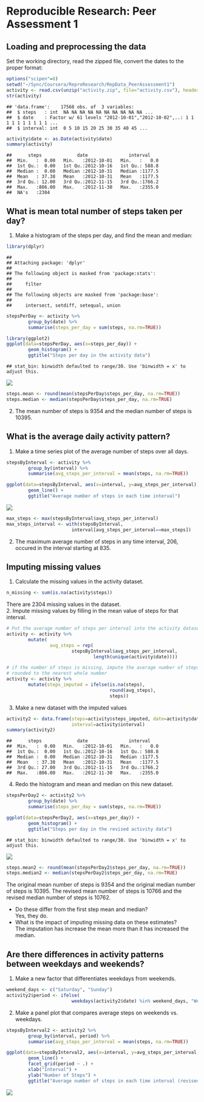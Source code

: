 # Reproducible Research: Peer Assessment 1


## Loading and preprocessing the data
Set the working directory, read the zipped file, convert the dates to the proper format:

```r
options("scipen"=8)
setwd("~/Sync/Coursera/ReproResearch/RepData_PeerAssessment1")
activity <- read.csv(unzip("activity.zip", file="activity.csv"), header=TRUE, sep=",")
str(activity)
```

```
## 'data.frame':	17568 obs. of  3 variables:
##  $ steps   : int  NA NA NA NA NA NA NA NA NA NA ...
##  $ date    : Factor w/ 61 levels "2012-10-01","2012-10-02",..: 1 1 1 1 1 1 1 1 1 1 ...
##  $ interval: int  0 5 10 15 20 25 30 35 40 45 ...
```

```r
activity$date <- as.Date(activity$date)
summary(activity)
```

```
##      steps             date               interval     
##  Min.   :  0.00   Min.   :2012-10-01   Min.   :   0.0  
##  1st Qu.:  0.00   1st Qu.:2012-10-16   1st Qu.: 588.8  
##  Median :  0.00   Median :2012-10-31   Median :1177.5  
##  Mean   : 37.38   Mean   :2012-10-31   Mean   :1177.5  
##  3rd Qu.: 12.00   3rd Qu.:2012-11-15   3rd Qu.:1766.2  
##  Max.   :806.00   Max.   :2012-11-30   Max.   :2355.0  
##  NA's   :2304
```

## What is mean total number of steps taken per day?
1. Make a histogram of the steps per day, and find the mean and median:

```r
library(dplyr)
```

```
## 
## Attaching package: 'dplyr'
## 
## The following object is masked from 'package:stats':
## 
##     filter
## 
## The following objects are masked from 'package:base':
## 
##     intersect, setdiff, setequal, union
```

```r
stepsPerDay <- activity %>%
        group_by(date) %>%
        summarise(steps_per_day = sum(steps, na.rm=TRUE))

library(ggplot2)
ggplot(data=stepsPerDay, aes(x=steps_per_day)) +
        geom_histogram() +
        ggtitle("Steps per day in the activity data")
```

```
## stat_bin: binwidth defaulted to range/30. Use 'binwidth = x' to adjust this.
```

![](./PA1_template_files/figure-html/steps_per_day-1.png) 

```r
steps.mean <- round(mean(stepsPerDay$steps_per_day, na.rm=TRUE))
steps.median <- median(stepsPerDay$steps_per_day, na.rm=TRUE)
```
2. The mean number of steps is 9354 
and the median number of steps is 10395.

## What is the average daily activity pattern?
1. Make a time series plot of the average number of steps over all days.  

```r
stepsByInterval <- activity %>%
        group_by(interval) %>%
        summarise(avg_steps_per_interval = mean(steps, na.rm=TRUE))

ggplot(data=stepsByInterval, aes(x=interval, y=avg_steps_per_interval)) +
        geom_line() +
        ggtitle("Average number of steps in each time interval")
```

![](./PA1_template_files/figure-html/daily-activity-1.png) 

```r
max_steps <- max(stepsByInterval$avg_steps_per_interval)
max_steps_interval <- with(stepsByInterval,
                        interval[avg_steps_per_interval==max_steps])
```
2. The maximum average number of steps in any time interval, 206, 
occured in the interval starting at 835.  

## Imputing missing values
1. Calculate the missing values in the activity dataset.

```r
n_missing <- sum(is.na(activity$steps))
```
There are 2304 missing values in the dataset.  
2. Impute missing values by filling in the mean value of steps for that interval.

```r
# Put the average number of steps per interval into the activity dataset
activity <- activity %>%
        mutate(
                avg_steps = rep(
                        stepsByInterval$avg_steps_per_interval, 
                                length(unique(activity$date))))

# if the number of steps is missing, impute the average number of steps
# rounded to the nearest whole number
activity <- activity %>%
        mutate(steps_imputed = ifelse(is.na(steps), 
                                      round(avg_steps), 
                                      steps))
```
3. Make a new dataset with the imputed values

```r
activity2 <- data.frame(steps=activity$steps_imputed, date=activity$date,
                        interval=activity$interval)
summary(activity2)
```

```
##      steps             date               interval     
##  Min.   :  0.00   Min.   :2012-10-01   Min.   :   0.0  
##  1st Qu.:  0.00   1st Qu.:2012-10-16   1st Qu.: 588.8  
##  Median :  0.00   Median :2012-10-31   Median :1177.5  
##  Mean   : 37.38   Mean   :2012-10-31   Mean   :1177.5  
##  3rd Qu.: 27.00   3rd Qu.:2012-11-15   3rd Qu.:1766.2  
##  Max.   :806.00   Max.   :2012-11-30   Max.   :2355.0
```
4. Redo the histogram and mean and median on this new dataset.

```r
stepsPerDay2 <- activity2 %>%
        group_by(date) %>%
        summarise(steps_per_day = sum(steps, na.rm=TRUE))

ggplot(data=stepsPerDay2, aes(x=steps_per_day)) +
        geom_histogram() +
        ggtitle("Steps per day in the revised activity data")
```

```
## stat_bin: binwidth defaulted to range/30. Use 'binwidth = x' to adjust this.
```

![](./PA1_template_files/figure-html/redo_analysis-1.png) 

```r
steps.mean2 <- round(mean(stepsPerDay2$steps_per_day, na.rm=TRUE))
steps.median2 <- median(stepsPerDay2$steps_per_day, na.rm=TRUE)
```
The original mean number of steps is 9354 
and the original median number of steps is 10395.
The revised mean number of steps is 10766 
and the revised median number of steps is 10762.  

* Do these differ from the first step mean and median?  
        Yes, they do.  
* What is the impact of imputing missing data on these estimates?  
        The imputation has increase the mean more than it has increased the median.  

## Are there differences in activity patterns between weekdays and weekends?
1. Make a new factor that differentiates weekdays from weekends.

```r
weekend_days <- c("Saturday", "Sunday")
activity2$period <- ifelse(
                        weekdays(activity2$date) %in% weekend_days, "Weekend", "Weekday")
```
2. Make a panel plot that compares average steps on weekends vs. weekdays.  

```r
stepsByInterval2 <- activity2 %>%
        group_by(interval, period) %>%
        summarise(avg_steps_per_interval = mean(steps, na.rm=TRUE))

ggplot(data=stepsByInterval2, aes(x=interval, y=avg_steps_per_interval, colour=period)) +
        geom_line() +
        facet_grid(period ~ .) +
        xlab("Interval") +
        ylab("Number of Steps") +
        ggtitle("Average number of steps in each time interval (revised)")
```

![](./PA1_template_files/figure-html/plot_week_day_end-1.png) 
